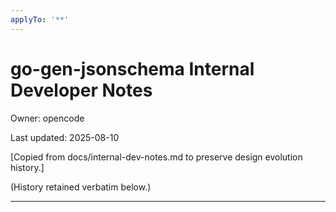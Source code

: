 ```yaml
---
applyTo: '**'
---
```


# go-gen-jsonschema Internal Developer Notes

Owner: opencode

Last updated: 2025-08-10

[Copied from docs/internal-dev-notes.md to preserve design evolution history.]

(History retained verbatim below.)

---

